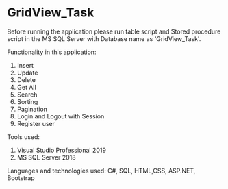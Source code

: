 # GridView_Task

Before running the application please run table script and Stored procedure script in the MS SQL Server with Database name as 'GridView_Task'.

Functionality in this application:
1. Insert
2. Update
3. Delete
4. Get All
5. Search
6. Sorting
7. Pagination
8. Login and Logout with Session
9. Register user

Tools used:
1. Visual Studio Professional 2019
2. MS SQL Server 2018

Languages and technologies used:
C#, SQL, HTML,CSS, ASP.NET, Bootstrap
